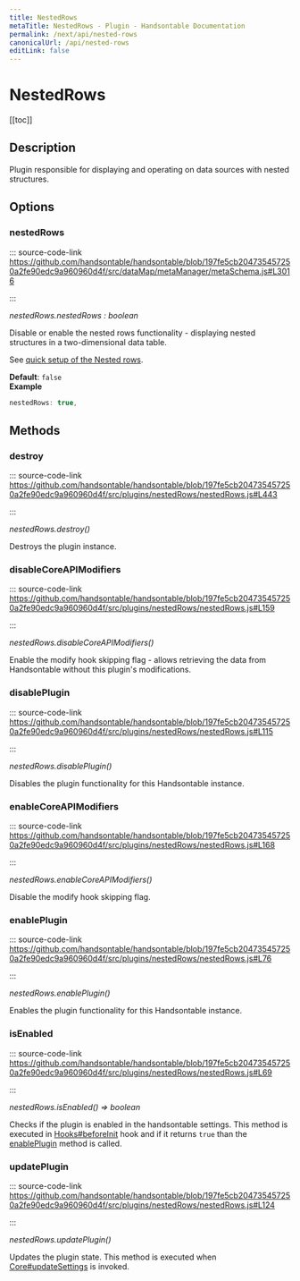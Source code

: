 ```yaml
---
title: NestedRows
metaTitle: NestedRows - Plugin - Handsontable Documentation
permalink: /next/api/nested-rows
canonicalUrl: /api/nested-rows
editLink: false
---
```


# NestedRows

[[toc]]

## Description

Plugin responsible for displaying and operating on data sources with nested structures.


## Options

### nestedRows
  
::: source-code-link https://github.com/handsontable/handsontable/blob/197fe5cb204735457250a2fe90edc9a960960d4f/src/dataMap/metaManager/metaSchema.js#L3016

:::

_nestedRows.nestedRows : boolean_

Disable or enable the nested rows functionality - displaying nested structures in a two-dimensional data table.

See [quick setup of the Nested rows](@/guides/rows/row-parent-child.md).

**Default**: <code>false</code>  
**Example**  
```js
nestedRows: true,
```

## Methods

### destroy
  
::: source-code-link https://github.com/handsontable/handsontable/blob/197fe5cb204735457250a2fe90edc9a960960d4f/src/plugins/nestedRows/nestedRows.js#L443

:::

_nestedRows.destroy()_

Destroys the plugin instance.



### disableCoreAPIModifiers
  
::: source-code-link https://github.com/handsontable/handsontable/blob/197fe5cb204735457250a2fe90edc9a960960d4f/src/plugins/nestedRows/nestedRows.js#L159

:::

_nestedRows.disableCoreAPIModifiers()_

Enable the modify hook skipping flag - allows retrieving the data from Handsontable without this plugin's
modifications.



### disablePlugin
  
::: source-code-link https://github.com/handsontable/handsontable/blob/197fe5cb204735457250a2fe90edc9a960960d4f/src/plugins/nestedRows/nestedRows.js#L115

:::

_nestedRows.disablePlugin()_

Disables the plugin functionality for this Handsontable instance.



### enableCoreAPIModifiers
  
::: source-code-link https://github.com/handsontable/handsontable/blob/197fe5cb204735457250a2fe90edc9a960960d4f/src/plugins/nestedRows/nestedRows.js#L168

:::

_nestedRows.enableCoreAPIModifiers()_

Disable the modify hook skipping flag.



### enablePlugin
  
::: source-code-link https://github.com/handsontable/handsontable/blob/197fe5cb204735457250a2fe90edc9a960960d4f/src/plugins/nestedRows/nestedRows.js#L76

:::

_nestedRows.enablePlugin()_

Enables the plugin functionality for this Handsontable instance.



### isEnabled
  
::: source-code-link https://github.com/handsontable/handsontable/blob/197fe5cb204735457250a2fe90edc9a960960d4f/src/plugins/nestedRows/nestedRows.js#L69

:::

_nestedRows.isEnabled() ⇒ boolean_

Checks if the plugin is enabled in the handsontable settings. This method is executed in [Hooks#beforeInit](./Hooks/#beforeInit)
hook and if it returns `true` than the [enablePlugin](#NestedRows+enablePlugin) method is called.



### updatePlugin
  
::: source-code-link https://github.com/handsontable/handsontable/blob/197fe5cb204735457250a2fe90edc9a960960d4f/src/plugins/nestedRows/nestedRows.js#L124

:::

_nestedRows.updatePlugin()_

Updates the plugin state. This method is executed when [Core#updateSettings](./Core/#updateSettings) is invoked.



